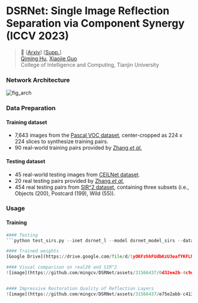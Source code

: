 # DSRNet: Single Image Reflection Separation via Component Synergy (ICCV 2023)

> :book: [[Arxiv](https://arxiv.org/abs/2308.10027)] [[Supp.](https://github.com/mingcv/DSRNet/files/12387445/full_arxiv_version_supp.pdf)] <br>
> [Qiming Hu](https://scholar.google.com.hk/citations?user=4zasPbwAAAAJ), [Xiaojie Guo](https://sites.google.com/view/xjguo/homepage) <br>
> College of Intelligence and Computing, Tianjin University<br>


### Network Architecture
![fig_arch](https://github.com/mingcv/DSRNet/assets/31566437/2a4bb4be-9d03-40eb-b585-f2d5f8a44f42)

### Data Preparation

#### Training dataset
* 7,643 images from the
  [Pascal VOC dataset](http://host.robots.ox.ac.uk/pascal/VOC/), center-cropped as 224 x 224 slices to synthesize training pairs.
* 90 real-world training pairs provided by [Zhang *et al.*](https://github.com/ceciliavision/perceptual-reflection-removal)

#### Testing dataset
* 45 real-world testing images from [CEILNet dataset](https://github.com/fqnchina/CEILNet).
* 20 real testing pairs provided by [Zhang *et al.*](https://github.com/ceciliavision/perceptual-reflection-removal)
* 454 real testing pairs from [SIR^2 dataset](https://sir2data.github.io/), containing three subsets (i.e., Objects (200), Postcard (199), Wild (55)). 

### Usage

#### Training 
```python train_sirs.py --inet dsrnet_l --model dsrnet_model_sirs --dataset sirs_dataset --loss losses  --name dsrnet_l  --lambda_vgg 0.01 --lambda_rec 0.2 --if_align --seed 2018 --base_dir "[YOUR DATA DIR]"
#### Testing 
```python test_sirs.py --inet dsrnet_l --model dsrnet_model_sirs --dataset sirs_dataset --name dsrnet_l_test --if_align --base_dir "[YOUR DATA DIR]" --resume --icnn_path ./checkpoints/ytmt_uct_sirs/ytmt_uct_sirs_68_077_00595364.pt```

#### Trained weights
[Google Drive](https://drive.google.com/file/d/1yOKFzhhFUdbKzU3eafYKFLN7AdHqW4_7/view?usp=sharing)

#### Visual comparison on real20 and SIR^2
![image](https://github.com/mingcv/DSRNet/assets/31566437/0d32ee2b-4c9e-46ad-834b-6b08fc6aadd5)


#### Impressive Restoration Quality of Reflection Layers
![image](https://github.com/mingcv/DSRNet/assets/31566437/e75e2abb-c413-4250-acd1-3f10e9d887b1)

